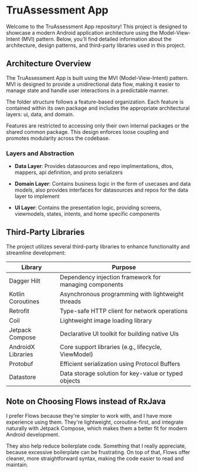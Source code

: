 # TruAssessment App

Welcome to the TruAssessment App repository! This project is designed to showcase a modern Android application architecture using the Model-View-Intent (MVI) pattern. Below, you'll find detailed information about the architecture, design patterns, and third-party libraries used in this project.

## Architecture Overview

The TruAssessment App is built using the MVI (Model-View-Intent) pattern. MVI is designed to provide a unidirectional data flow, making it easier to manage state and handle user interactions in a predictable manner.

The folder structure follows a feature-based organization. Each feature is contained within its own package and includes the appropriate architectural layers: ui, data, and domain.

Features are restricted to accessing only their own internal packages or the shared common package. This design enforces loose coupling and promotes modularity across the codebase.

### Layers and Abstraction
- **Data Layer**: Provides datasources and repo implmentations, dtos, mappers, api definition, and proto serializers

- **Domain Layer**: Contains business logic in the form of usecases and data models, also provides interfaces for datasources and repos for the data layer to implement

- **UI Layer**: Contains the presentation logic, providing screens, viewmodels, states, intents, and home specific components

## Third-Party Libraries

The project utilizes several third-party libraries to enhance functionality and streamline development:

| Library             | Purpose                                                |
|---------------------|--------------------------------------------------------|
| Dagger Hilt         | Dependency injection framework for managing components |
| Kotlin Coroutines   | Asynchronous programming with lightweight threads      |
| Retrofit            | Type-safe HTTP client for network operations          |
| Coil                | Lightweight image loading library                      |
| Jetpack Compose     | Declarative UI toolkit for building native UIs         |
| AndroidX Libraries  | Core support libraries (e.g., lifecycle, ViewModel)    |
| Protobuf            | Efficient serialization using Protocol Buffers         |
| Datastore           | Data storage solution for key-value or typed objects   |

## Note on Choosing Flows instead of RxJava
I prefer Flows because they're simpler to work with, and I have more experience using them. They're lightweight, coroutine-first, and integrate naturally with Jetpack Compose, which makes them a better fit for modern Android development.

They also help reduce boilerplate code. Something that I really appreciate, because excessive boilerplate can be frustrating. On top of that, Flows offer cleaner, more straightforward syntax, making the code easier to read and maintain.